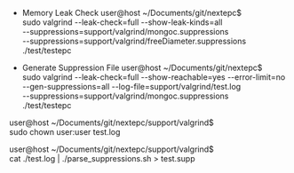 
* Memory Leak Check
user@host ~/Documents/git/nextepc$ \
    sudo valgrind --leak-check=full --show-leak-kinds=all \
    --suppressions=support/valgrind/mongoc.suppressions \
    --suppressions=support/valgrind/freeDiameter.suppressions \
    ./test/testepc

* Generate Suppression File
user@host ~/Documents/git/nextepc$ \
    sudo valgrind --leak-check=full --show-reachable=yes --error-limit=no \
    --gen-suppressions=all --log-file=support/valgrind/test.log \
    --suppressions=support/valgrind/mongoc.suppressions \
    ./test/testepc

user@host ~/Documents/git/nextepc/support/valgrind$ \
    sudo chown user:user test.log

user@host ~/Documents/git/nextepc/support/valgrind$ \
    cat ./test.log | ./parse_suppressions.sh > test.supp
